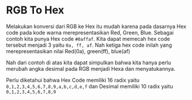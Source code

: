 # RGB To Hex

Melakukan konversi dari RGB ke Hex itu mudah karena pada dasarnya Hex code pada kode warna merepresentasikan Red, Green, Blue. Sebagai contoh kita punya Hex code `#0affaf`. Kita dapat memecah hex code tersebut menjadi 3 yaitu `0a, ff, af`. Nah ketiga hex code inilah yang merepresentasikan nilai Red(0a), green(ff), blue(af)

Nah dari contoh di atas kita dapat simpulkan bahwa kita hanya perlu merubah angka desimal pada RGB menjadi Hexa dan menyatukannya.

Perlu diketahui bahwa Hex Code memiliki 16 radix yaitu `0,1,2,3,4,5,6,7,8,9,a,b,c,d,e,f` dan Desimal memiliki 10 radix yaitu `0,1,2,3,4,5,6,7,8,9`
